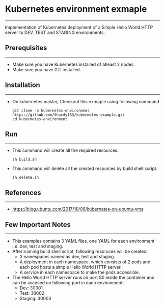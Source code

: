 # Kubernetes environment exmaple
---
Implementation of Kubernetes deployment of a Simple Hello World HTTP server to DEV, TEST and STAGING environments.
## Prerequisites
---
  - Make sure you have Kubernetes installed of atleast 2 nodes.
  - Make sure you have GIT installed.

## Installation
---
 - On kubernetes master, Checkout this exmaple using following command
    ```
    git clone -b kubernetes-environment https://github.com/Shardy153/kubernetes-example.git
    cd kubernetes-environment
    ```
 ## Run
 ---
 - This command will create all the required resources.
    ```
    sh build.sh
    ```
 - This command will delete all the created resources by build shell script.

    ```
    sh delete.sh
    ```

## References
---
- https://blog.ubuntu.com/2017/10/06/kubernetes-on-ubuntu-vms

## Few Important Notes
---
- This examples contains 3 YAML files, one YAML for each environment i.e. dev, test and staging.
- After running build shell script, following resoruces will be created:
    - 3 namespaces named as dev, test and staging.
    - A deployment in each namespace, which consists of 2 pods and each pod hosts a simple Hello World HTTP server.
    - A service in each namespace to make the pods accessible.
- The Hello World HTTP server runs on port 80 inside the container and can be accesed on following port in each environment:
    - Dev: 30001
    - Test: 30002
    - Staging: 30003

